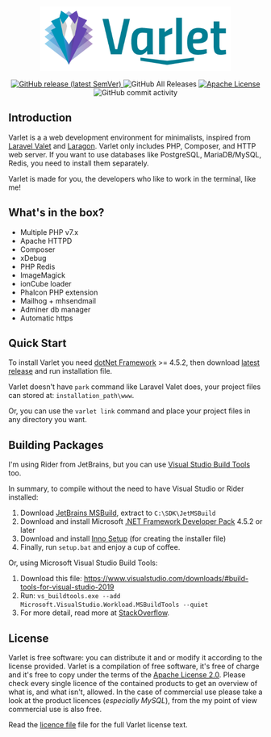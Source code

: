 <p align="center"><img src="./source/Resources/logoWide.png" height="128px"></p>
<p align="center">
  <a href="https://github.com/riipandi/varlet/releases">
    <img alt="GitHub release (latest SemVer)" src="https://img.shields.io/github/v/release/riipandi/varlet?style=flat-square&sort=semver">
  </a>
  <img alt="GitHub All Releases" src="https://img.shields.io/github/downloads/riipandi/varlet/total?style=flat-square">
  <a href="https://choosealicense.com/licenses/apache-2.0/">
    <img alt="Apache License" src="https://img.shields.io/badge/License-Apache%202.0-blue.svg?style=flat-square">
  </a>
  <img alt="GitHub commit activity" src="https://img.shields.io/github/commit-activity/m/riipandi/varlet?style=flat-square">
</p>

## Introduction

Varlet is a a web development environment for minimalists, inspired from [Laravel Valet](https://laravel.com/docs/valet)
and [Laragon](https://laragon.org). Varlet only includes PHP, Composer, and HTTP web server. If you want to use databases
like PostgreSQL, MariaDB/MySQL, Redis, you need to install them separately.

Varlet is made for you, the developers who like to work in the terminal, like me!

## What's in the box?

- Multiple PHP v7.x
- Apache HTTPD
- Composer
- xDebug
- PHP Redis
- ImageMagick
- ionCube loader
- Phalcon PHP extension
- Mailhog + mhsendmail
- Adminer db manager
- Automatic https

## Quick Start

To install Varlet you need [dotNet Framework](https://dotnet.microsoft.com/download/dotnet-framework) >= 4.5.2,
then download [latest release](https://github.com/riipandi/varlet/releases) and run installation file.

Varlet doesn't have `park` command like Laravel Valet does, your project files can stored at:
`installation_path\www`.

Or, you can use the `varlet link` command and place your project files in any directory you want.

## Building Packages

I'm using Rider from JetBrains, but you can use [Visual Studio Build Tools](https://visualstudio.microsoft.com/downloads/#vstool-2019-family) too.

In summary, to compile without the need to have Visual Studio or Rider installed:

1. Download [JetBrains MSBuild](https://jb.gg/msbuild), extract to `C:\SDK\JetMSBuild`
2. Download and install Microsoft [.NET Framework Developer Pack](https://dotnet.microsoft.com/download/dotnet-framework) 4.5.2 or later
3. Download and install [Inno Setup](http://www.jrsoftware.org/isdl.php) (for creating the installer file)
4. Finally, run `setup.bat` and enjoy a cup of coffee.

Or, using Microsoft Visual Studio Build Tools:

1. Download this file: <https://www.visualstudio.com/downloads/#build-tools-for-visual-studio-2019>
2. Run: `vs_buildtools.exe --add Microsoft.VisualStudio.Workload.MSBuildTools --quiet`
3. For more detail, read more at [StackOverflow](https://stackoverflow.com/questions/42696948/how-can-i-install-the-vs2017-version-of-msbuild-on-a-build-server-without-instal).

<!-- ## Varlet Commands

| Command                      | Description
| :--------------------------- | :----------
| `varlet link`                  | Create virtualhost and serving the site
| `varlet unlink`                | Remove virtualhost
| `varlet forget`                | Remove both of virtualhost http and https
| `varlet start`                 | Start Httpd service
| `varlet stop`                  | Stop Httpd service
| `varlet restart`               | Restart Httpd service
| `varlet status`                | View site link status
| `varlet service-status`        | View services status
| `varlet switch-php _version_`  | Switch PHP version `7.4/7.3/7.2` -->

## License

Varlet is free software: you can distribute it and or modify it according to the license provided.
Varlet is a compilation of free software, it's free of charge and it's free to copy under the terms
of the [Apache License 2.0](https://choosealicense.com/licenses/apache-2.0/). Please check every
single licence of the contained products to get an overview of what is, and what isn't, allowed.
In the case of commercial use please take a look at the product licences (_especially MySQL_),
from the my point of view commercial use is also free.

Read the [licence file](./license.txt) file for the full Varlet license text.

